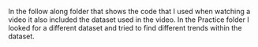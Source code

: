 In the follow along folder that shows the code that I used when watching a video it also included the dataset used in the video. In the Practice folder I looked for a different dataset 
and tried to find different trends within the dataset.
